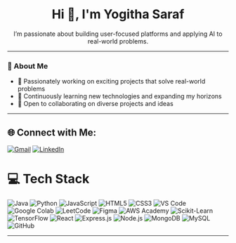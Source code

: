 <h1 align="center">Hi 👋, I'm Yogitha Saraf</h1>

<p align="center">
  I’m passionate about building user-focused platforms and applying AI to real-world problems.
</p>

---

### 🔎 About Me
- 🔭 Passionately working on exciting projects that solve real-world problems
- 🌱 Continuously learning new technologies and expanding my horizons
- 👯 Open to collaborating on diverse projects and ideas

---

## 🌐 Connect with Me:
[![Gmail](https://img.shields.io/badge/Gmail-D14836?style=for-the-badge&logo=gmail&logoColor=white)](mailto:yogithasaraf@gmail.com)
[![LinkedIn](https://img.shields.io/badge/LinkedIn-0A66C2?style=for-the-badge&logo=linkedin&logoColor=white)](https://www.linkedin.com/in/yogitha-saraf/)

# 💻 Tech Stack

![Java](https://img.shields.io/badge/Java-%23ED8B00.svg?style=plastic&logo=openjdk&logoColor=white)
![Python](https://img.shields.io/badge/Python-3670A0?style=plastic&logo=python&logoColor=ffdd54)
![JavaScript](https://img.shields.io/badge/JavaScript-%23323330.svg?style=plastic&logo=javascript&logoColor=%23F7DF1E)
![HTML5](https://img.shields.io/badge/HTML5-%23E34F26.svg?style=plastic&logo=html5&logoColor=white)
![CSS3](https://img.shields.io/badge/CSS3-%231572B6.svg?style=plastic&logo=css3&logoColor=white)
![VS Code](https://img.shields.io/badge/VSCode-%23007ACC.svg?style=plastic&logo=visual-studio-code&logoColor=white)
![Google Colab](https://img.shields.io/badge/Google%20Colab-F9AB00.svg?style=plastic&logo=googlecolab&logoColor=white)
![LeetCode](https://img.shields.io/badge/LeetCode-FFA116.svg?style=plastic&logo=leetcode&logoColor=black)
![Figma](https://img.shields.io/badge/Figma-%23F24E1E.svg?style=plastic&logo=figma&logoColor=white)
![AWS Academy](https://img.shields.io/badge/AWS%20Academy-232F3E.svg?style=plastic&logo=amazonaws&logoColor=white)
![Scikit-Learn](https://img.shields.io/badge/Scikit--Learn-F7931E.svg?style=plastic&logo=scikit-learn&logoColor=white)
![TensorFlow](https://img.shields.io/badge/TensorFlow-FF6F00.svg?style=plastic&logo=tensorflow&logoColor=white)
![React](https://img.shields.io/badge/React-%2320232a.svg?style=plastic&logo=react&logoColor=%2361DAFB)
![Express.js](https://img.shields.io/badge/Express.js-000000.svg?style=plastic&logo=express&logoColor=white)
![Node.js](https://img.shields.io/badge/Node.js-339933.svg?style=plastic&logo=nodedotjs&logoColor=white)
![MongoDB](https://img.shields.io/badge/MongoDB-%234ea94b.svg?style=plastic&logo=mongodb&logoColor=white)
![MySQL](https://img.shields.io/badge/MySQL-4479A1.svg?style=plastic&logo=mysql&logoColor=white)
![GitHub](https://img.shields.io/badge/GitHub-%23121011.svg?style=plastic&logo=github&logoColor=white)


---
